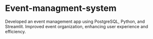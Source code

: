 # Event-managment-system
Developed an event management app using PostgreSQL, Python, and Streamlit. Improved event organization, enhancing user experience and efficiency.
